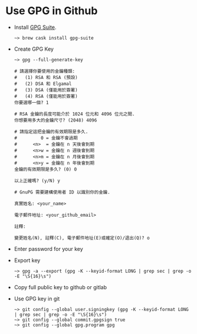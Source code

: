 # Use GPG in Github

-   Install [GPG Suite](https://gpgtools.org/).

    ```fish
    ~> brew cask install gpg-suite
    ```

-   Create GPG Key

    ```fish
    ~> gpg --full-generate-key

    # 請選擇你要使用的金鑰種類:
    #   (1) RSA 和 RSA (預設)
    #   (2) DSA 和 Elgamal
    #   (3) DSA (僅能用於簽署)
    #   (4) RSA (僅能用於簽署)
    你要選哪一個? 1

    # RSA 金鑰的長度可能介於 1024 位元和 4096 位元之間.
    你想要用多大的金鑰尺寸? (2048) 4096

    # 請指定這把金鑰的有效期限是多久.
    #         0 = 金鑰不會過期
    #      <n>  = 金鑰在 n 天後會到期
    #      <n>w = 金鑰在 n 週後會到期
    #      <n>m = 金鑰在 n 月後會到期
    #      <n>y = 金鑰在 n 年後會到期
    金鑰的有效期限是多久? (0) 0

    以上正確嗎? (y/N) y

    # GnuPG 需要建構使用者 ID 以識別你的金鑰.

    真實姓名: <your_name>

    電子郵件地址: <your_github_email>

    註釋:

    變更姓名(N), 註釋(C), 電子郵件地址(E)或確定(O)/退出(Q)? o
    ```

-   Enter password for your key

-   Export key

    ```fish
    ~> gpg -a --export (gpg -K --keyid-format LONG | grep sec | grep -o -E "\S{16}\s")
    ```

-   Copy full public key to github or gitlab

-   Use GPG key in git

    ```fish
    ~> git config --global user.signingkey (gpg -K --keyid-format LONG | grep sec | grep -o -E "\S{16}\s")
    ~> git config --global commit.gpgsign true
    ~> git config --global gpg.program gpg
    ```

